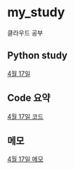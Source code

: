 # my_study
클라우드 공부

## Python study
[4월 17일](20230417.md)

## Code 요약
[4월 17일 코드](20230417c.md)

## 메모
[4월 17일 메모](20230417t.md)
